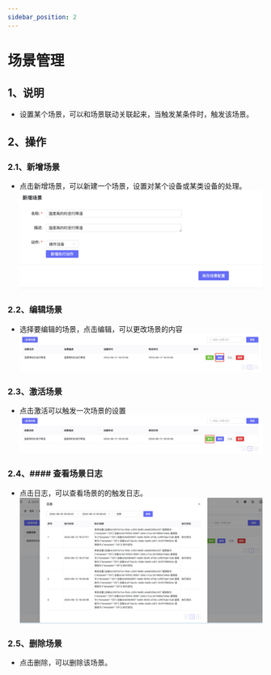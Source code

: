 ```yaml
---
sidebar_position: 2
---
```


# 场景管理
## 1、说明
- 设置某个场景，可以和场景联动关联起来，当触发某条件时，触发该场景。 

## 2、操作

### 2.1、新增场景

- 点击新增场景，可以新建一个场景，设置对某个设备或某类设备的处理。
![descript](./images/image79.png)


### 2.2、编辑场景
- 选择要编辑的场景，点击编辑，可以更改场景的内容
![descript](./images/image80.jpg)

### 2.3、激活场景
- 点击激活可以触发一次场景的设置
![descript](./images/image81.jpg)

### 2.4、#### 查看场景日志
- 点击日志，可以查看场景的的触发日志。
![descript](./images/image82.png)

### 2.5、删除场景
- 点击删除，可以删除该场景。

